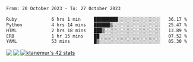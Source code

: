 <!--START_SECTION:waka-->

```txt
From: 20 October 2023 - To: 27 October 2023

Ruby             6 hrs 1 min     █████████░░░░░░░░░░░░░░░░   36.17 %
Python           4 hrs 14 mins   ██████▒░░░░░░░░░░░░░░░░░░   25.47 %
HTML             2 hrs 18 mins   ███▒░░░░░░░░░░░░░░░░░░░░░   13.89 %
ERB              1 hr 15 mins    ██░░░░░░░░░░░░░░░░░░░░░░░   07.52 %
YAML             53 mins         █▒░░░░░░░░░░░░░░░░░░░░░░░   05.30 %
```

<!--END_SECTION:waka-->
<a href="https://github.com/anuraghazra/github-readme-stats">
  <img align="left" src="https://github-readme-stats.vercel.app/api?username=Tanesan&count_private=true&show_icons=true" />
<img align="left" src="https://github-readme-stats.vercel.app/api/top-langs/?username=Tanesan" />
</a>

[![ktanemur's 42 stats](https://badge42.vercel.app/api/v2/cl1wslf6s002109l771rng2w8/stats?cursusId=21&coalitionId=62)](https://github.com/JaeSeoKim/badge42)
